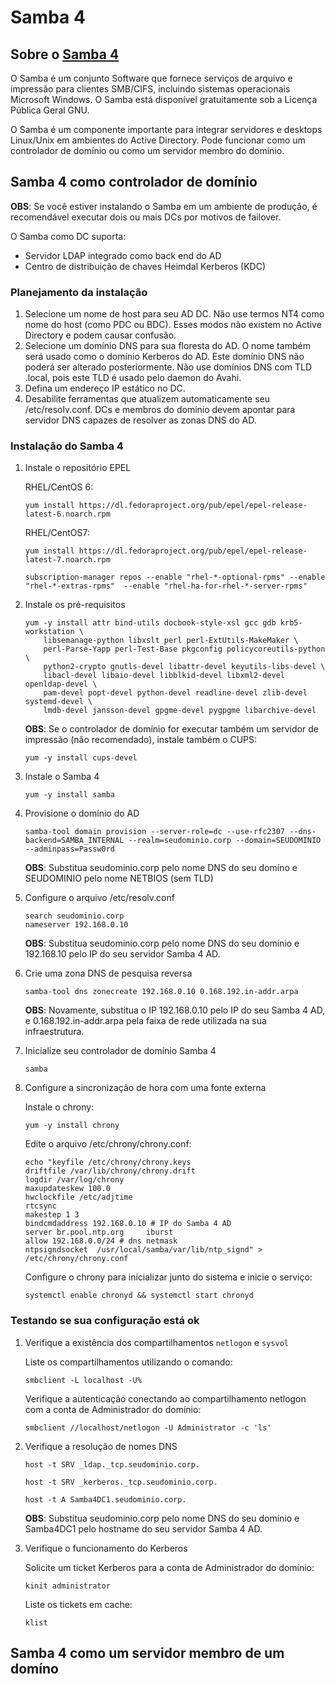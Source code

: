 # Samba 4

## Sobre o [Samba 4](https://www.samba.org/)

O Samba é um conjunto Software que fornece serviços de arquivo e impressão para clientes SMB/CIFS, incluindo sistemas operacionais Microsoft Windows. O Samba está disponível gratuitamente sob a Licença Pública Geral GNU.

O Samba é um componente importante para integrar servidores e desktops Linux/Unix em ambientes do Active Directory. Pode funcionar como um controlador de domínio ou como um servidor membro do domínio.

## Samba 4 como controlador de domínio

**OBS**: Se você estiver instalando o Samba em um ambiente de produção, é recomendável executar dois ou mais DCs por motivos de failover.

O Samba como DC suporta:

- Servidor LDAP integrado como back end do AD
- Centro de distribuição de chaves Heimdal Kerberos (KDC)

### Planejamento da instalação

1. Selecione um nome de host para seu AD DC. Não use termos NT4 como nome do host (como PDC ou BDC). Esses modos não existem no Active Directory e podem causar confusão.
2. Selecione um domínio DNS para sua floresta do AD. O nome também será usado como o domínio Kerberos do AD. Este domínio DNS não poderá ser alterado posteriormente. Não use domínios DNS com TLD .local, pois este TLD é usado pelo daemon do Avahi.
3. Defina um endereço IP estático no DC.
4. Desabilite ferramentas que atualizem automaticamente seu /etc/resolv.conf. DCs e membros do domínio devem apontar para servidor DNS capazes de resolver as zonas DNS do AD.

### Instalação do Samba 4

1. Instale o repositório EPEL

    RHEL/CentOS 6:

    ```yum install https://dl.fedoraproject.org/pub/epel/epel-release-latest-6.noarch.rpm```

    RHEL/CentOS7:

    ```yum install https://dl.fedoraproject.org/pub/epel/epel-release-latest-7.noarch.rpm```

    ```subscription-manager repos --enable "rhel-*-optional-rpms" --enable "rhel-*-extras-rpms"  --enable "rhel-ha-for-rhel-*-server-rpms"```

2. Instale os pré-requisitos

    ```
    yum -y install attr bind-utils docbook-style-xsl gcc gdb krb5-workstation \
        libsemanage-python libxslt perl perl-ExtUtils-MakeMaker \
        perl-Parse-Yapp perl-Test-Base pkgconfig policycoreutils-python \
        python2-crypto gnutls-devel libattr-devel keyutils-libs-devel \
        libacl-devel libaio-devel libblkid-devel libxml2-devel openldap-devel \
        pam-devel popt-devel python-devel readline-devel zlib-devel systemd-devel \
        lmdb-devel jansson-devel gpgme-devel pygpgme libarchive-devel
    ```

    **OBS**: Se o controlador de domínio for executar também um servidor de impressão (não recomendado), instale também o CUPS:

    ```yum -y install cups-devel```

3. Instale o Samba 4

    ```yum -y install samba```

4. Provisione o domínio do AD

    ```samba-tool domain provision --server-role=dc --use-rfc2307 --dns-backend=SAMBA_INTERNAL --realm=seudominio.corp --domain=SEUDOMINIO --adminpass=Passw0rd```

    **OBS**: Substitua seudominio.corp pelo nome DNS do seu domíno e SEUDOMINIO pelo nome NETBIOS (sem TLD)

5. Configure o arquivo /etc/resolv.conf

    ```
    search seudominio.corp
    nameserver 192.168.0.10
    ```

    **OBS**: Substitua seudominio.corp pelo nome DNS do seu domínio e 192.168.10 pelo IP do seu servidor Samba 4 AD.

6. Crie uma zona DNS de pesquisa reversa

    ```samba-tool dns zonecreate 192.168.0.10 0.168.192.in-addr.arpa```

    **OBS**: Novamente, substitua o IP 192.168.0.10 pelo IP do seu Samba 4 AD, e 0.168.192.in-addr.arpa pela faixa de rede utilizada na sua infraestrutura.

7. Inicialize seu controlador de domínio Samba 4

    ```samba```

8. Configure a sincronização de hora com uma fonte externa

    Instale o chrony:

    ```yum -y install chrony```

    Edite o arquivo /etc/chrony/chrony.conf:

    ```
    echo "keyfile /etc/chrony/chrony.keys
    driftfile /var/lib/chrony/chrony.drift
    logdir /var/log/chrony
    maxupdateskew 100.0
    hwclockfile /etc/adjtime
    rtcsync
    makestep 1 3
    bindcmdaddress 192.168.0.10 # IP do Samba 4 AD
    server br.pool.ntp.org     iburst
    allow 192.168.0.0/24 # dns netmask
    ntpsigndsocket  /usr/local/samba/var/lib/ntp_signd" > /etc/chrony/chrony.conf
    ```

    Configure o chrony para inicializar junto do sistema e inicie o serviço:

    ```systemctl enable chronyd && systemctl start chronyd```

### Testando se sua configuração está ok

1. Verifique a existência dos compartilhamentos ```netlogon``` e ```sysvol```

    Liste os compartilhamentos utilizando o comando:

    ```smbclient -L localhost -U%```

    Verifique a autenticação conectando ao compartilhamento netlogon com a conta de Administrador do domínio:

    ```smbclient //localhost/netlogon -U Administrator -c 'ls'```

2. Verifique a resolução de nomes DNS

    ```host -t SRV _ldap._tcp.seudominio.corp.```

    ```host -t SRV _kerberos._tcp.seudominio.corp.```

    ```host -t A Samba4DC1.seudominio.corp.```

    **OBS**: Substitua seudominio.corp pelo nome DNS do seu domínio e Samba4DC1 pelo hostname do seu servidor Samba 4 AD.

3. Verifique o funcionamento do Kerberos

    Solicite um ticket Kerberos para a conta de Administrador do domínio:

    ```kinit administrator```

    Liste os tickets em cache:

    ```klist```

## Samba 4 como um servidor membro de um domíno
